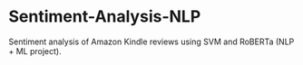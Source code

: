 # Sentiment-Analysis-NLP
Sentiment analysis of Amazon Kindle reviews using SVM and RoBERTa (NLP + ML project).
